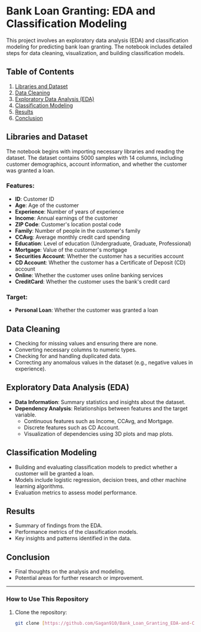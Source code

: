 # Bank Loan Granting: EDA and Classification Modeling

This project involves an exploratory data analysis (EDA) and classification modeling for predicting bank loan granting. The notebook includes detailed steps for data cleaning, visualization, and building classification models.

## Table of Contents
1. [Libraries and Dataset](#libraries-and-dataset)
2. [Data Cleaning](#data-cleaning)
3. [Exploratory Data Analysis (EDA)](#exploratory-data-analysis-eda)
4. [Classification Modeling](#classification-modeling)
5. [Results](#results)
6. [Conclusion](#conclusion)

## Libraries and Dataset
The notebook begins with importing necessary libraries and reading the dataset. The dataset contains 5000 samples with 14 columns, including customer demographics, account information, and whether the customer was granted a loan.

### Features:
- **ID**: Customer ID
- **Age**: Age of the customer
- **Experience**: Number of years of experience
- **Income**: Annual earnings of the customer
- **ZIP Code**: Customer's location postal code
- **Family**: Number of people in the customer's family
- **CCAvg**: Average monthly credit card spending
- **Education**: Level of education (Undergraduate, Graduate, Professional)
- **Mortgage**: Value of the customer's mortgage
- **Securities Account**: Whether the customer has a securities account
- **CD Account**: Whether the customer has a Certificate of Deposit (CD) account
- **Online**: Whether the customer uses online banking services
- **CreditCard**: Whether the customer uses the bank's credit card

### Target:
- **Personal Loan**: Whether the customer was granted a loan

## Data Cleaning
- Checking for missing values and ensuring there are none.
- Converting necessary columns to numeric types.
- Checking for and handling duplicated data.
- Correcting any anomalous values in the dataset (e.g., negative values in experience).

## Exploratory Data Analysis (EDA)
- **Data Information**: Summary statistics and insights about the dataset.
- **Dependency Analysis**: Relationships between features and the target variable.
    - Continuous features such as Income, CCAvg, and Mortgage.
    - Discrete features such as CD Account.
    - Visualization of dependencies using 3D plots and map plots.

## Classification Modeling
- Building and evaluating classification models to predict whether a customer will be granted a loan.
- Models include logistic regression, decision trees, and other machine learning algorithms.
- Evaluation metrics to assess model performance.

## Results
- Summary of findings from the EDA.
- Performance metrics of the classification models.
- Key insights and patterns identified in the data.

## Conclusion
- Final thoughts on the analysis and modeling.
- Potential areas for further research or improvement.

---

### How to Use This Repository
1. Clone the repository:
   ```bash
   git clone [https://github.com/Gagan910/Bank_Loan_Granting_EDA-and-Classification_Modeling]
